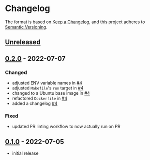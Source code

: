 # Changelog

The format is based on [Keep a Changelog](https://keepachangelog.com/en/1.1.0/), and this project adheres to [Semantic Versioning](https://semver.org/spec/v2.0.0.html).

## [Unreleased](https://github.com/georglauterbach/k8s-dns/compare/v0.2.0...HEAD)

## [0.2.0] - 2022-07-07

### Changed

- adjusted ENV variable names in [#4](https://github.com/georglauterbach/k8s-dns/pull/4)
- adjusted `Makefile`'s `run` target in [#4](https://github.com/georglauterbach/k8s-dns/pull/4)
- changed to a Ubuntu base image in [#4](https://github.com/georglauterbach/k8s-dns/pull/4)
- refactored `Dockerfile` in [#4](https://github.com/georglauterbach/k8s-dns/pull/4)
- added a changelog [#4](https://github.com/georglauterbach/k8s-dns/pull/4)

### Fixed

- updated PR linting workflow to now actually run on PR

## [0.1.0] - 2022-07-05

- initial release

[0.2.0]: https://github.com/georglauterbach/k8s-dns/compare/v0.1.0...v0.2.0
[0.1.0]: https://github.com/georglauterbach/k8s-dns/releases/tag/v0.0.1
